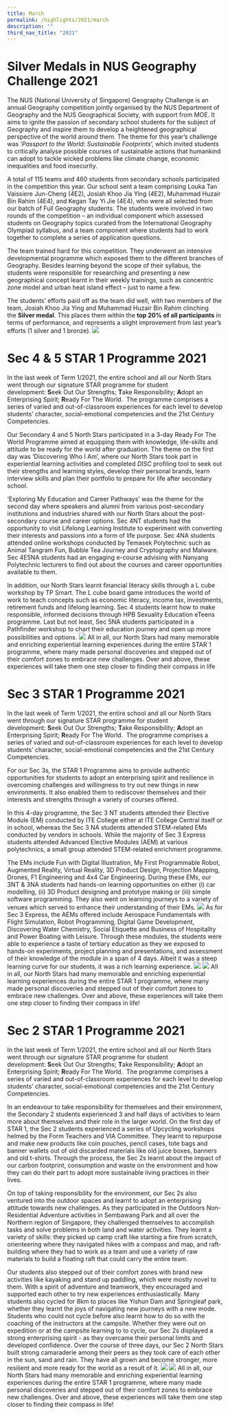 ```yaml
---
title: March
permalink: /highlights/2021/march
description: ""
third_nav_title: "2021"
---
```

# Silver Medals in NUS Geography Challenge 2021

The NUS (National University of Singapore) Geography Challenge is an annual Geography competition jointly organised by the NUS Department of Geography and the NUS Geographical Society, with support from MOE. It aims to ignite the passion of secondary school students for the subject of Geography and inspire them to develop a heightened geographical perspective of the world around them. The theme for this year’s challenge was ‘_Passport to the World: Sustainable Footprints_’, which invited students to critically analyse possible courses of sustainable actions that humankind can adopt to tackle wicked problems like climate change, economic inequalities and food insecurity.  
  

A total of 115 teams and 460 students from secondary schools participated in the competition this year. Our school sent a team comprising Louka Tan Vaissiere Jun-Cheng (4E2), Josiah Khoo Jia Ying (4E2), Muhammad Huzair Bin Rahim (4E4), and Kegan Tay Yi Jie (4E4), who were all selected from our batch of Full Geography students. The students were involved in two rounds of the competition – an individual component which assessed students on Geography topics curated from the International Geography Olympiad syllabus, and a team component where students had to work together to complete a series of application questions.  
  

The team trained hard for this competition. They underwent an intensive developmental programme which exposed them to the different branches of Geography. Besides learning beyond the scope of their syllabus, the students were responsible for researching and presenting a new geographical concept learnt in their weekly trainings, such as concentric zone model and urban heat island effect – just to name a few.  
  

The students’ efforts paid off as the team did well, with two members of the team, Josiah Khoo Jia Ying and Muhammad Huzair Bin Rahim clinching the **Silver medal**. This places them within the **top 20% of all participants** in terms of performance, and represents a slight improvement from last year’s efforts (1 silver and 1 bronze).
![](/images/pic2.jpg)

# Sec 4 & 5 STAR 1 Programme 2021

In the last week of Term 1/2021, the entire school and all our North Stars went through our signature STAR programme for student development: **S**eek Out Our Strengths; **T**ake Responsibility; **A**dopt an Enterprising Spirit; **R**eady For The World.  The programme comprises a series of varied and out-of-classroom experiences for each level to develop students’ character, social-emotional competencies and the 21st Century Competencies.  
  

Our Secondary 4 and 5 North Stars participated in a 3-day Ready For The World Programme aimed at equipping them with knowledge, life-skills and attitude to be ready for the world after graduation. The theme on the first day was ‘Discovering Who I Am’, where our North Stars took part in experiential learning activities and completed _DISC_ profiling tool to seek out their strengths and learning styles, develop their personal brands, learn interview skills and plan their portfolio to prepare for life after secondary school.  
  

‘Exploring My Education and Career Pathways’ was the theme for the second day where speakers and alumni from various post-secondary institutions and industries shared with our North Stars about the post-secondary course and career options. Sec 4NT students had the opportunity to visit Lifelong Learning Institute to experiment with converting their interests and passions into a form of life purpose. Sec 4NA students attended online workshops conducted by Temasek Polytechnic such as Animal Tangram Fun, Bubble Tea Journey and Cryptography and Malware.  Sec 4E5NA students had an engaging e-course advising with Nanyang Polytechnic lecturers to find out about the courses and career opportunities available to them.  
  

In addition, our North Stars learnt financial literacy skills through a L cube workshop by TP Smart. The L cube board game introduces the world of work to teach concepts such as economic literacy, income tax, investments, retirement funds and lifelong learning. Sec 4 students learnt how to make responsible, informed decisions through HPB Sexuality Education eTeens programme. Last but not least, Sec 5NA students participated in a Pathfinder workshop to chart their education journey and open up more possibilities and options.
![](/images/StarSec4_Pic1.jpg)
All in all, our North Stars had many memorable and enriching experiential learning experiences during the entire STAR 1 programme, where many made personal discoveries and stepped out of their comfort zones to embrace new challenges. Over and above, these experiences will take them one step closer to finding their compass in life

# Sec 3 STAR 1 Programme 2021

In the last week of Term 1/2021, the entire school and all our North Stars went through our signature STAR programme for student development: **S**eek Out Our Strengths; **T**ake Responsibility; **A**dopt an Enterprising Spirit; **R**eady For The World.  The programme comprises a series of varied and out-of-classroom experiences for each level to develop students’ character, social-emotional competencies and the 21st Century Competencies.  

For our Sec 3s, the STAR 1 Programme aims to provide authentic opportunities for students to adopt an enterprising spirit and resilience in overcoming challenges and willingness to try out new things in new environments. It also enabled them to rediscover themselves and their interests and strengths through a variety of courses offered.  
  
In this 4-day programme, the Sec 3 NT students attended their Elective Module (EM) conducted by ITE College either at ITE College Central itself or in school, whereas the Sec 3 NA students attended STEM-related EMs conducted by vendors in schools. While the majority of Sec 3 Express students attended Advanced Elective Modules (AEM) at various polytechnics, a small group attended STEM-related enrichment programme.  
  

The EMs include Fun with Digital Illustration, My First Programmable Robot, Augmented Reality, Virtual Reality, 3D Product Design, Projection Mapping, Drones, F1 Engineering and 4x4 Car Engineering. During these EMs, our 3NT & 3NA students had hands-on learning opportunities on either (i) car modelling, (ii) 3D Product designing and prototype making or (iii) simple software programming. They also went on learning journeys to a variety of venues which served to enhance their understanding of their EMs.
![](/images/StarSec3_Pic1.jpg)
As for Sec 3 Express, the AEMs offered include Aerospace Fundamentals with Flight Simulation, Robot Programming, Digital Game Development, Discovering Water Chemistry, Social Etiquette and Business of Hospitality and Power Boating with Leisure. Through these modules, the students were able to experience a taste of tertiary education as they we exposed to hands-on experiments, project planning and presentations, and assessment of their knowledge of the module in a span of 4 days. Albeit it was a steep learning curve for our students, it was a rich learning experience.
![](/images/StarSec3_Pic2.jpg)
![](/images/StarSec3_Pic3.jpg)
All in all, our North Stars had many memorable and enriching experiential learning experiences during the entire STAR 1 programme, where many made personal discoveries and stepped out of their comfort zones to embrace new challenges. Over and above, these experiences will take them one step closer to finding their compass in life!

# Sec 2 STAR 1 Programme 2021

In the last week of Term 1/2021, the entire school and all our North Stars went through our signature STAR programme for student development: **S**eek Out Our Strengths; **T**ake Responsibility; **A**dopt an Enterprising Spirit; **R**eady For The World.  The programme comprises a series of varied and out-of-classroom experiences for each level to develop students’ character, social-emotional competencies and the 21st Century Competencies.  
  

In an endeavour to take responsibility for themselves and their environment, the Secondary 2 students experienced 3 and half days of activities to learn more about themselves and their role in the larger world. On the first day of STAR 1, the Sec 2 students experienced a series of Upcycling workshops helmed by the Form Teachers and VIA Committee. They learnt to repurpose and make new products like coin pouches, pencil cases, tote bags and banner wallets out of old discarded materials like old juice boxes, banners and old t-shirts. Through the process, the Sec 2s learnt about the impact of our carbon footprint, consumption and waste on the environment and how they can do their part to adopt more sustainable living practices in their lives.  
  

On top of taking responsibility for the environment, our Sec 2s also ventured into the outdoor spaces and learnt to adopt an enterprising attitude towards new challenges. As they participated in the Outdoors Non-Residential Adventure activities in Sembawang Park and all over the Northern region of Singapore, they challenged themselves to accomplish tasks and solve problems in both land and water activities. They learnt a variety of skills: they picked up camp craft like starting a fire from scratch, orienteering where they navigated hikes with a compass and map, and raft-building where they had to work as a team and use a variety of raw materials to build a floating raft that could carry the entire team.   
  

Our students also stepped out of their comfort zones with brand new activities like kayaking and stand up paddling, which were mostly novel to them. With a spirit of adventure and teamwork, they encouraged and supported each other to try new experiences enthusiastically. Many students also cycled for 8km to places like Yishun Dam and Springleaf park, whether they learnt the joys of navigating new journeys with a new mode. Students who could not cycle before also learnt how to do so with the coaching of the instructors at the campsite. Whether they were out on expedition or at the campsite learning to to cycle, our Sec 2s displayed a strong enterprising spirit - as they overcame their personal limits and developed confidence. Over the course of three days, our Sec 2 North Stars built strong camaraderie among their peers as they took care of each other in the sun, sand and rain. They have all grown and become stronger, more resilient and more ready for the world as a result of it.
![](/images/StarSec2_Pic1.jpg)
![](/images/StarSec2_Pic2.jpg)
All in all, our North Stars had many memorable and enriching experiential learning experiences during the entire STAR 1 programme, where many made personal discoveries and stepped out of their comfort zones to embrace new challenges. Over and above, these experiences will take them one step closer to finding their compass in life!